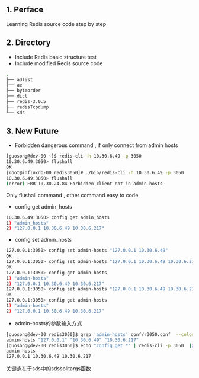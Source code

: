 ## 1. Perface

Learning Redis source code step by step

## 2. Directory 

+ Include Redis basic structure test
+ Include modified Redis source code 

```bash
.
├── adlist
├── ae
├── byteorder
├── dict
├── redis-3.0.5
├── redisTcpdump
└── sds
```

## 3. New Future

+ Forbidden dangerous command , if only connect from admin hosts

```bash
[guosong@dev-00 ~]$ redis-cli -h 10.30.6.49 -p 3050 
10.30.6.49:3050> flushall
OK
[root@influxdb-00 redis3050]# ./bin/redis-cli -h 10.30.6.49 -p 3050 
10.30.6.49:3050> flushall
(error) ERR 10.30.24.84 Forbidden client not in admin hosts
```

Only flushall command , other command easy to code.

+ config get admin_hosts

```bash
10.30.6.49:3050> config get admin_hosts
1) "admin_hosts"
2) "127.0.0.1 10.30.6.49 10.30.6.217"
```

+ config set admin_hosts

```bash
127.0.0.1:3050> config set admin-hosts "127.0.0.1 10.30.6.49"
OK
127.0.0.1:3050> config set admin-hosts "127.0.0.1 10.30.6.49 10.30.6.217"
OK
127.0.0.1:3050> config get admin-hosts
1) "admin-hosts"
2) "127.0.0.1 10.30.6.49 10.30.6.217"
127.0.0.1:3050> config set admin-hosts "127.0.0.1 10.30.6.49 10.30.6.217 127.0.0.1 10.30.6.49 10.30.6.217"
OK
127.0.0.1:3050> config get admin-hosts
1) "admin-hosts"
2) "127.0.0.1 10.30.6.49 10.30.6.217"
```

+ admin-hosts的参数输入方式

```bash
[guosong@dev-00 redis3050]$ grep 'admin-hosts' conf/r3050.conf  --color
admin-hosts "127.0.0.1" "10.30.6.49" "10.30.6.217"
[guosong@dev-00 redis3050]$ echo "config get *" | redis-cli -p 3050  |grep -A 1 'admin-hosts' --color
admin-hosts
127.0.0.1 10.30.6.49 10.30.6.217
```

关键点在于sds中的sdssplitargs函数
